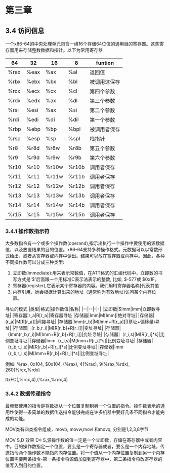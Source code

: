 # 第三章

## 3.4 访问信息

一个x86-64的中央处理单元包含一组16个存储64位值的通用目的寄存器。这些寄存器用来存储整数数据和指针。以下为常用寄存器

64 |32|16|8|funtion
-|-|-|-|-|
%rax| %eax|%ax|%al|返回值
%rbx| %ebx|%bx|%bl|被调用这保存
%rcx| %ecx|%cx|%cl|第四个参数
%rdx| %edx|%ax|%dl|第三个参数
%rsi| %esi|%ax|%si|第二个参数
%rdi| %edi|%di|%dil|第一个参数
%rbp| %ebp|%bp|%bpl|被调用者保存
%rsp| %esp|%sp|%spl|栈指针
%r8| %r8d|%r8w|%r8b|第五个参数
%r9| %r9d|%r9w|%r9b|第六个参数
%r10| %r10|%r10w|%r10b|调用者保存
%r11| %r11|%r11w|%r11b|调用者保存
%r12| %r12|%r12w|%r12b|调用者保存
%r13| %r13|%r13w|%r13b|调用者保存
%r14| %r14|%r14w|%r14b|调用者保存
%r15| %r15|%r15w|%r15b|调用者保存

### 3.4.1 操作数指示符

大多数指令有一个或多个操作数(operand),指示出执行一个操作中要使用的源数据值，以及放置结果的目的位置。x86-64支持多种操作格式。元数据可以以常数形式给出，或者从寄存器或内存中读出。结果可以放在寄存器或内存中。因此，各种不同操作数可以分成三种类型:

1. 立即数(immediate):用来表示常数值，在ATT格式的汇编代码中，立即数的书写方式是'$'后面跟一个用标准C表示法表示的整数, 比如, $-577或 $0x1F。
2. 寄存器(register),它表示某个寄存器的内容。我们用R[寄存器名称]代表其值
3. 内存引用，她会根据计算出来的地址（通常称为有效地址)访问某个内存位置。

寻址的模式
|类型|格式|操作数值|名称|
|--|--|-|-|
|立即数|$Imm|Imm|立即数寻址|
|寄存器|r_a|R[r_a]|寄存器寻址
|存储器|Imm|M[Imm]|绝对寻址|
|存储器|(r_a)|M[R[r_a]]|间接寻址|
|存储器|Imm(r_b)|M[Imm+R[r_a]]|(基址+偏移量)寻址|
|存储器|（r_b,r_i)|M[R[r_b]+R[r_i]]|变址寻址|
|存储器|（Imm(r_b,r_i)|M[Imm+R[r_b]+R[r_i]]|变址寻址|
|存储器|（r_i,s)|M[R[r_i]*s]|比例变址寻址|
|存储器|Imm（r_i,s)|M[Imm+R[r_i]*s]|比例变址寻址|
|存储器|（r_b,r_i,s)|M[R[r_b]+R[r_i]*s]|比例变址寻址|
|存储器|Imm（r_b,r_i,s)|M[Imm+R[r_b]+R[r_i]*s]|比例变址寻址|

例如: %rax, 0x104, $0x104, (%rax), 4(%rax), 9(%rax,%rdx), 260(%rcx,%rdx)

0xFC(,%rcx,4),(%rax,%rdx,4)

### 3.4.2 数据传递指令
最频繁使用的指令是将数据从一个位置复制到另一个位置的指令。操作数表示的通用性使得一条简单的数据传送指令能够完成在许多机器中要好几条不同指令才能完成的功能。

MOV类有四类指令组成，movb, movw,movl 和movq, 分别是1,2,3,8字节

MOV S,D 效果 D<-S,源操作数的值一定是一个立即数，存储在寄存器中或者内容中。目的操作数指定一个位置，要么是一个寄存器或者，要么是一个内存地址，传送指令两个操作数不能指向内存位置。将一个值从一个内存位置复制到另一个内存位置需要两条指令-第一条指令将源值加载到寄存器中，第二条指令将改寄存器的值写入到目的位置。